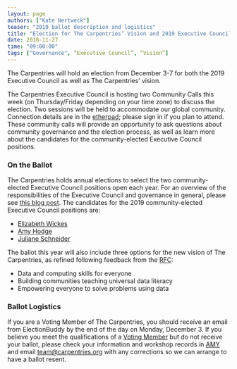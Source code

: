 ```yaml
---
layout: page
authors: ["Kate Hertweck"]
teaser: "2019 ballot description and logistics"
title: "Election for The Carpentries’ Vision and 2019 Executive Council"
date: 2018-11-27
time: "09:00:00"
tags: ["Governance", “Executive Council”, “Vision”]
---
```


The Carpentries will hold an election from December 3-7 for both the 2019 Executive Council as well as The Carpentries’ 
vision.

The Carpentries Executive Council is hosting two Community Calls this week (on Thursday/Friday depending on your time zone) to 
discuss the election. Two sessions will be held to accommodate our global community. Connection details are in the 
[etherpad](https://pad.carpentries.org/community-call-2018-11-29); please sign in if you plan to attend. These community calls 
will provide an opportunity to ask questions about community governance and the election process, as well as learn more about 
the candidates for the community-elected Executive Council positions. 

### On the Ballot

The Carpentries holds annual elections to select the two community-elected Executive Council positions open each year. For an 
overview of the responsibilities of the Executive Council and governance in general, please see 
[this blog post](https://carpentries.org/blog/2018/10/ec-elections/). The candidates for the 2019 community-elected 
Executive Council positions are:

* [Elizabeth Wickes](https://carpentries.org/blog/2018/11/wickes/)
* [Amy Hodge](https://carpentries.org/blog/2018/11/amyhodge/)
* [Juliane Schneider](https://carpentries.org/blog/2018/11/juliane_schneider/)

The ballot this year will also include three options for the new vision of The Carpentries, as refined following feedback from 
the [RFC](https://github.com/carpentries/executive-council-info/issues/2):

* Data and computing skills for everyone
* Building communities teaching universal data literacy
* Empowering everyone to solve problems using data

### Ballot Logistics

If you are a Voting Member of The Carpentries, you should receive an email from ElectionBuddy by the end of the day on Monday, 
December 3. If you believe you meet the qualifications of a 
[Voting Member](https://docs.carpentries.org/topic_folders/governance/bylaws.html#eligibility-rights-and-termination-for-voting-members) 
but do not receive your ballot, please check your information and workshop records in 
[AMY](https://amy.carpentries.org) and email team@carpentries.org with any corrections so we can arrange to have a 
ballot resent.

